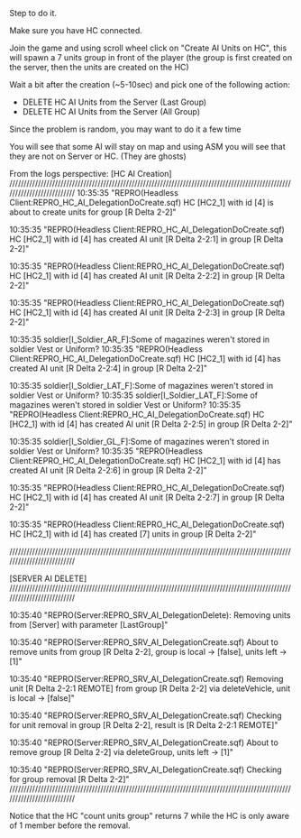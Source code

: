 Step to do it.
 
Make sure you have HC connected.
 
Join the game and using scroll wheel click on "Create AI Units on HC", this will spawn a 7 units group in front of the player (the group is first created on the server, then the units are created on the HC)

Wait a bit after the creation (~5-10sec) and pick one of the following action:
- DELETE HC AI Units from the Server (Last Group)
- DELETE HC AI Units from the Server (All Group)

Since the problem is random, you may want to do it a few time

You will see that some AI will stay on map and using ASM you will see that they are not on Server or HC. (They are ghosts)

From the logs perspective:
[HC AI Creation]
//////////////////////////////////////////////////////////////////////////////////////////////////////////////////////////
10:35:35 "REPRO(Headless Client:REPRO_HC_AI_DelegationDoCreate.sqf) HC [HC2_1] with id [4] is about to create units for group [R Delta 2-2]"

10:35:35 "REPRO(Headless Client:REPRO_HC_AI_DelegationDoCreate.sqf) HC [HC2_1] with id [4] has created AI unit [R Delta 2-2:1] in group [R Delta 2-2]"

10:35:35 "REPRO(Headless Client:REPRO_HC_AI_DelegationDoCreate.sqf) HC [HC2_1] with id [4] has created AI unit [R Delta 2-2:2] in group [R Delta 2-2]"

10:35:35 "REPRO(Headless Client:REPRO_HC_AI_DelegationDoCreate.sqf) HC [HC2_1] with id [4] has created AI unit [R Delta 2-2:3] in group [R Delta 2-2]"

10:35:35 soldier[I_Soldier_AR_F]:Some of magazines weren't stored in soldier Vest or Uniform?
10:35:35 "REPRO(Headless Client:REPRO_HC_AI_DelegationDoCreate.sqf) HC [HC2_1] with id [4] has created AI unit [R Delta 2-2:4] in group [R Delta 2-2]"

10:35:35 soldier[I_Soldier_LAT_F]:Some of magazines weren't stored in soldier Vest or Uniform?
10:35:35 soldier[I_Soldier_LAT_F]:Some of magazines weren't stored in soldier Vest or Uniform?
10:35:35 "REPRO(Headless Client:REPRO_HC_AI_DelegationDoCreate.sqf) HC [HC2_1] with id [4] has created AI unit [R Delta 2-2:5] in group [R Delta 2-2]"

10:35:35 soldier[I_Soldier_GL_F]:Some of magazines weren't stored in soldier Vest or Uniform?
10:35:35 "REPRO(Headless Client:REPRO_HC_AI_DelegationDoCreate.sqf) HC [HC2_1] with id [4] has created AI unit [R Delta 2-2:6] in group [R Delta 2-2]"

10:35:35 "REPRO(Headless Client:REPRO_HC_AI_DelegationDoCreate.sqf) HC [HC2_1] with id [4] has created AI unit [R Delta 2-2:7] in group [R Delta 2-2]"

10:35:35 "REPRO(Headless Client:REPRO_HC_AI_DelegationDoCreate.sqf) HC [HC2_1] with id [4] has created [7] units in group [R Delta 2-2]"

//////////////////////////////////////////////////////////////////////////////////////////////////////////////////////////


[SERVER AI DELETE]
//////////////////////////////////////////////////////////////////////////////////////////////////////////////////////////

10:35:40 "REPRO(Server:REPRO_SRV_AI_DelegationDelete): Removing units from [Server] with parameter [LastGroup]"

10:35:40 "REPRO(Server:REPRO_SRV_AI_DelegationCreate.sqf) About to remove units from group [R Delta 2-2], group is local -> [false], units left -> [1]"

10:35:40 "REPRO(Server:REPRO_SRV_AI_DelegationCreate.sqf) Removing unit [R Delta 2-2:1 REMOTE] from group [R Delta 2-2] via deleteVehicle, unit is local -> [false]"

10:35:40 "REPRO(Server:REPRO_SRV_AI_DelegationCreate.sqf) Checking for unit removal in group [R Delta 2-2], result is [R Delta 2-2:1 REMOTE]"

10:35:40 "REPRO(Server:REPRO_SRV_AI_DelegationCreate.sqf) About to remove group [R Delta 2-2] via deleteGroup, units left -> [1]"

10:35:40 "REPRO(Server:REPRO_SRV_AI_DelegationCreate.sqf) Checking for group removal [R Delta 2-2]"
//////////////////////////////////////////////////////////////////////////////////////////////////////////////////////////

Notice that the HC "count units group" returns 7 while the HC is only aware of 1 member before the removal.
